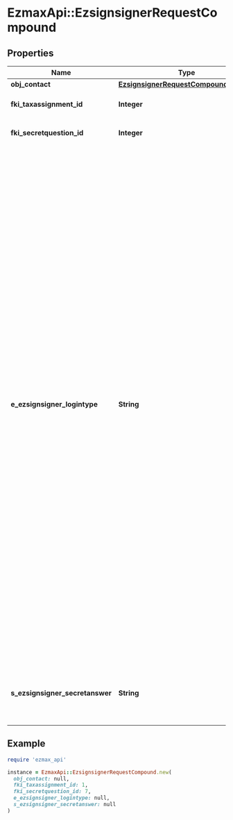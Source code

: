 # EzmaxApi::EzsignsignerRequestCompound

## Properties

| Name | Type | Description | Notes |
| ---- | ---- | ----------- | ----- |
| **obj_contact** | [**EzsignsignerRequestCompoundContact**](EzsignsignerRequestCompoundContact.md) |  |  |
| **fki_taxassignment_id** | **Integer** | The unique ID of the Taxassignment.  Valid values:  |Value|Description| |-|-| |1|No tax| |2|GST| |3|HST (ON)| |4|HST (NB)| |5|HST (NS)| |6|HST (NL)| |7|HST (PE)| |8|GST + QST (QC)| |9|GST + QST (QC) Non-Recoverable| |10|GST + PST (BC)| |11|GST + PST (SK)| |12|GST + RST (MB)| |13|GST + PST (BC) Non-Recoverable| |14|GST + PST (SK) Non-Recoverable| |15|GST + RST (MB) Non-Recoverable| |  |
| **fki_secretquestion_id** | **Integer** | The unique ID of the Secretquestion.  Valid values:  |Value|Description| |-|-| |1|The name of the hospital in which you were born| |2|The name of your grade school| |3|The last name of your favorite teacher| |4|Your favorite sports team| |5|Your favorite TV show| |6|Your favorite movie| |7|The name of the street on which you grew up| |8|The name of your first employer| |9|Your first car| |10|Your favorite food| |11|The name of your first pet| |12|Favorite musician/band| |13|What instrument you play| |14|Your father&#39;s middle name| |15|Your mother&#39;s maiden name| |16|Name of your eldest child| |17|Your spouse&#39;s middle name| |18|Favorite restaurant| |19|Childhood nickname| |20|Favorite vacation destination| |21|Your boat&#39;s name| |22|Date of Birth (YYYY-MM-DD)| | [optional] |
| **e_ezsignsigner_logintype** | **String** | The method the Ezsignsigner will authenticate to the signing platform.  1. **Password** means the Ezsignsigner will receive a secure link by email. 2. **PasswordPhone** means the Ezsignsigner will receive a secure link by email and will need to authenticate using SMS or Phone call. **Additional fee applies**. 3. **PasswordQuestion** means the Ezsignsigner will receive a secure link by email and will need to authenticate using a predefined question and answer. 4. **InPersonPhone** means the Ezsignsigner will only be able to sign \&quot;In-Person\&quot; and will need to authenticate using SMS or Phone call. No email will be sent for invitation to sign. **Additional fee applies**. 5. **InPerson** means the Ezsignsigner will only be able to sign \&quot;In-Person\&quot; and there won&#39;t be any authentication. No email will be sent for invitation to sign. Make sure you evaluate the risk of signature denial and at minimum, we recommend you use a handwritten signature type. |  |
| **s_ezsignsigner_secretanswer** | **String** | The predefined answer to the secret question the Ezsignsigner will need to provide to successfully authenticate. | [optional] |

## Example

```ruby
require 'ezmax_api'

instance = EzmaxApi::EzsignsignerRequestCompound.new(
  obj_contact: null,
  fki_taxassignment_id: 1,
  fki_secretquestion_id: 7,
  e_ezsignsigner_logintype: null,
  s_ezsignsigner_secretanswer: null
)
```

